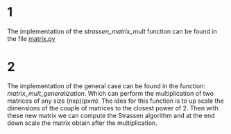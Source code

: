 # 1
The implementation of the *strassen_matrix_mult* function can be found in the file [matrix.py](matrix.py)
# 2
The implementation of the general case can be found in the function: *matrix_mult_generalization*. Which can perform the multiplication of two matrices of any size (nxp)(pxm). 
The idea for this function is to up scale the dimensions of the couple of matrices to the closest power of 2. Then with these new matrix we can compute the Strassen algorithm and at the end down scale the matrix obtain after the multiplication.

